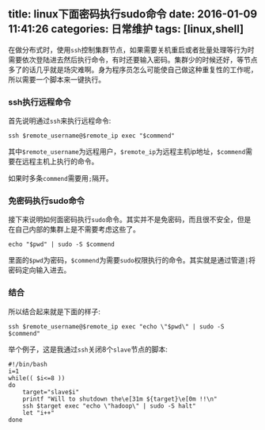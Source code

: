 title: linux下面密码执行sudo命令
date: 2016-01-09 11:41:26
categories: 日常维护
tags: [linux,shell]
---
在做分布式时，使用`ssh`控制集群节点，如果需要关机重启或者批量处理等行为时需要依次登陆进去然后执行命令，有时还要输入密码。集群少的时候还好，等节点多了的话几乎就是场灾难啊。身为程序员怎么可能使自己做这种重复性的工作呢，所以需要一个脚本来一键执行。
<!--more-->
### ssh执行远程命令
首先说明通过`ssh`来执行远程命令:
```
ssh $remote_username@$remote_ip exec "$commend"
```
其中`$remote_username`为远程用户，`$remote_ip`为远程主机ip地址，`$commend`需要在远程主机上执行的命令。

如果时多条`commend`需要用`;`隔开。

### 免密码执行sudo命令
接下来说明如何面密码执行`sudo`命令。其实并不是免密码，而且很不安全，但是在自己内部的集群上是不需要考虑这些了。
```
echo "$pwd" | sudo -S $commend
```
里面的`$pwd`为密码，`$commend`为需要`sudo`权限执行的命令。其实就是通过管道`|`将密码定向输入进去。

### 结合
所以结合起来就是下面的样子:
```
ssh $remote_username@$remote_ip exec "echo \"$pwd\" | sudo -S $commend"
```

举个例子，这是我通过`ssh`关闭8个`slave`节点的脚本:
```
#!/bin/bash
i=1
while(( $i<=8 ))
do
	target="slave$i"
	printf "Will to shutdown the\e[31m ${target}\e[0m !!\n"
	ssh $target exec "echo \"hadoop\" | sudo -S halt"
	let "i++"
done
```